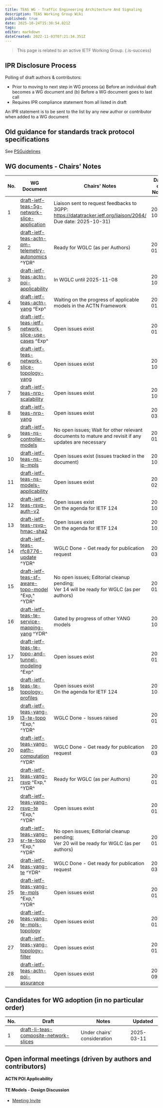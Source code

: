 ```yaml
---
title: TEAS WG - Traffic Engineering Architecture And Signaling
description: TEAS Working Group Wiki
published: true
date: 2025-10-24T15:30:54.821Z
tags: 
editor: markdown
dateCreated: 2022-11-03T07:21:34.351Z
---
```


> This page is related to an active IETF Working Group.
{.is-success}
## IPR Disclosure Process

Polling of draft authors & contributors:
  - Prior to moving to next step in WG process
    (a) Before an individual draft becomes a WG document and
    (b) Before a WG document goes to last call
  - Requires IPR compliance statement from all listed in draft
 
An IPR statement is to be sent to the list by any new author or contributor when added to a WG document

## Old guidance for standards track protocol specifications
See [PSGuidelines](/group/teas/PSGuidelines)

## WG documents - Chairs' Notes

|No.| WG Document                                      | Chairs' Notes                                      | Date of Notes
|---|--------------------------------------------------|----------------------------------------------------|---------------------------------
|  1| [draft-ietf-teas-5g-network-slice-application](https://datatracker.ietf.org/doc/draft-ietf-teas-5g-network-slice-application/) | Liaison sent to request feedbacks to 3GPP: https://datatracker.ietf.org/liaison/2064/ <br> Due date: 2025-10-31) | 2025-10-24
|  2| [draft-ietf-teas-actn-pm-telemetry-autonomics](https://datatracker.ietf.org/doc/draft-ietf-teas-actn-pm-telemetry-autonomics/) ^YDR^| Ready for WGLC (as per Authors)     | 2025-01-13
|  3| [draft-ietf-teas-actn-poi-applicability](https://datatracker.ietf.org/doc/draft-ietf-teas-actn-poi-applicability/)                  | In WGLC until 2025-11-08 | 2025-10-24
|  4| [draft-ietf-teas-actn-yang](https://datatracker.ietf.org/doc/draft-ietf-teas-actn-yang/) ^Exp^                                      | Waiting on the progress of applicable models in the ACTN Framework| 2025-01-13
|  5| [draft-ietf-teas-ietf-network-slice-use-cases](https://datatracker.ietf.org/doc/draft-ietf-teas-ietf-network-slice-use-cases/) ^Exp^ | Open issues exist                   | 2025-01-13
|  6| [draft-ietf-teas-network-slice-topology-yang](https://datatracker.ietf.org/doc/draft-ietf-teas-network-slice-topology-yang/) | Open issues exist | 2025-10-24
|  7| [draft-ietf-teas-nrp-scalability](https://datatracker.ietf.org/doc/draft-ietf-teas-nrp-scalability/) | Open issues exist | 2025-10-24
|  8| [draft-ietf-teas-nrp-yang](https://datatracker.ietf.org/doc/draft-ietf-teas-nrp-yang/) | Open issues exist                   | 2025-03-11
|  9| [draft-ietf-teas-ns-controller-models](https://datatracker.ietf.org/doc/draft-ietf-teas-ns-controller-models/)                      | No open issues; Wait for other relevant documents to mature and revisit if any updates are necessary | 2025-01-13
| 10| [draft-ietf-teas-ns-ip-mpls](https://datatracker.ietf.org/doc/draft-ietf-teas-ns-ip-mpls/) | Open issues exist (issues tracked in the document) | 2025-10-24
| 11| [draft-ietf-teas-ns-models-applicability](https://datatracker.ietf.org/doc/draft-ietf-teas-ns-models-applicability/)| Open issues exist | 2025-02-06
| 12| [draft-ietf-teas-rsvp-auth-v2](https://datatracker.ietf.org/doc/draft-ietf-teas-rsvp-auth-v2/)| Open issues exist <br> On the agenda for IETF 124 | 2025-10-23
| 13| [draft-ietf-teas-rsvp-hmac-sha2](https://datatracker.ietf.org/doc/draft-ietf-teas-rsvp-hmac-sha2/)| Open issues exist <br> On the agenda for IETF 124 | 2025-10-23
| 14| [draft-ietf-teas-rfc8776-update](https://datatracker.ietf.org/doc/draft-ietf-teas-rfc8776-update/) ^YDR^ | WGLC Done - Get ready for publication request | 2025-03-11
| 15| [draft-ietf-teas-sf-aware-topo-model](https://datatracker.ietf.org/doc/draft-ietf-teas-sf-aware-topo-model/) ^Exp,^ ^YDR^           | No open issues; Editorial cleanup pending; <br> Ver 14 will be ready for WGLC (as per authors)| 2025-01-13
| 16| [draft-ietf-teas-te-service-mapping-yang](https://datatracker.ietf.org/doc/draft-ietf-teas-te-service-mapping-yang/) ^YDR^          | Gated by progress of other YANG models| 2025-10-24
| 17| [draft-ietf-teas-te-topo-and-tunnel-modeling](https://datatracker.ietf.org/doc/draft-ietf-teas-te-topo-and-tunnel-modeling/) ^Exp^  | Open issues exist                   | 2025-01-13
| 18| [draft-ietf-teas-te-topology-profiles](https://datatracker.ietf.org/doc/draft-ietf-teas-te-topology-profiles/)                      | Open issues exist <br> On the agenda for IETF 124 | 2025-10-24
| 19| [draft-ietf-teas-yang-l3-te-topo](https://datatracker.ietf.org/doc/draft-ietf-teas-yang-l3-te-topo/) ^Exp,^ ^YDR^                   | WGLC Done - Issues raised           | 2025-01-13
| 20| [draft-ietf-teas-yang-path-computation](https://datatracker.ietf.org/doc/draft-ietf-teas-yang-path-computation/) ^YDR^              | WGLC Done - Get ready for publication request     | 2025-03-11
| 21| [draft-ietf-teas-yang-rsvp](https://datatracker.ietf.org/doc/draft-ietf-teas-yang-rsvp/) ^Exp,^ ^YDR^                               | Ready for WGLC (as per Authors)     | 2025-01-13
| 22| [draft-ietf-teas-yang-rsvp-te](https://datatracker.ietf.org/doc/draft-ietf-teas-yang-rsvp-te/) ^Exp,^ ^YDR^                         | Open issues exist                   | 2025-01-13
| 23| [draft-ietf-teas-yang-sr-te-topo](https://datatracker.ietf.org/doc/draft-ietf-teas-yang-sr-te-topo/) ^Exp,^ ^YDR^                   | No open issues; Editorial cleanup pending; <br> Ver 20 will be ready for WGLC (as per authors)| 2025-01-13 
| 24| [draft-ietf-teas-yang-te](https://datatracker.ietf.org/doc/draft-ietf-teas-yang-te/) ^YDR^                                          | WGLC Done - Get ready for publication request | 2025-03-11
| 25| [draft-ietf-teas-yang-te-mpls](https://datatracker.ietf.org/doc/draft-ietf-teas-yang-te-mpls/) ^Exp,^ ^YDR^                         | Open issues exist                   | 2025-01-13
| 26| [draft-ietf-teas-yang-te-mpls-topology](https://datatracker.ietf.org/doc/draft-ietf-teas-yang-te-mpls-topology/)                             | Open issues exist                   | 2025-01-13
| 27| [draft-ietf-teas-yang-topology-filter](https://datatracker.ietf.org/doc/draft-ietf-teas-yang-topology-filter)                       | Open issues exist                   | 2025-01-13
| 28 | [draft-ietf-teas-actn-poi-assurance](https://datatracker.ietf.org/doc/draft-ietf-teas-actn-poi-assurance) | Open issues exist                   | 2025-09-03

## Candidates for WG adoption (in no particular order)
 
|No.| Draft | Notes | Updated
|---|-------|-------|---------
| 1 | [draft-li-teas-composite-network-slices](https://datatracker.ietf.org/doc/html/draft-li-teas-composit-network-slices) | Under chairs' consideration | 2025-03-11

## Open informal meetings (driven by authors and contributors)

 #### ACTN POI Applicability
 #### TE Models - Design Discussion
  * [Meeting Invite](https://ietf.webex.com/webappng/sites/ietf/meeting/info/fa4e7863001146d4972e827058f0e5a5_20250117T150000Z#) 